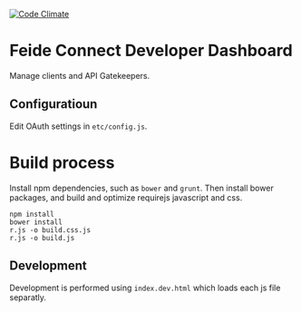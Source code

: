 [![Code Climate](https://codeclimate.com/github/feideconnect/app-developer-dashboard/badges/gpa.svg)](https://codeclimate.com/github/feideconnect/app-developer-dashboard)

# Feide Connect Developer Dashboard	

Manage clients and API Gatekeepers.


## Configuratioun

Edit OAuth settings in `etc/config.js`.



# Build process


Install npm dependencies, such as `bower` and `grunt`. Then install bower packages, and build and optimize requirejs javascript and css.

	npm install
	bower install
	r.js -o build.css.js
	r.js -o build.js


## Development

Development is performed using `index.dev.html` which loads each js file separatly.





